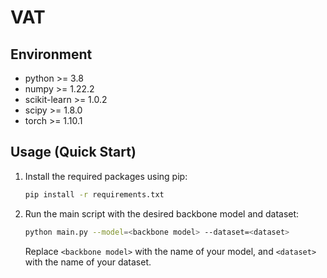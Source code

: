 # VAT

## Environment
- python >= 3.8
- numpy >= 1.22.2
- scikit-learn >= 1.0.2
- scipy >= 1.8.0
- torch >= 1.10.1


## Usage (Quick Start)
1. Install the required packages using pip:

    ```bash
    pip install -r requirements.txt
    ```

2. Run the main script with the desired backbone model and dataset:

    ```bash
    python main.py --model=<backbone model> --dataset=<dataset>
    ```

   Replace `<backbone model>` with the name of your model, and `<dataset>` with the name of your dataset.
